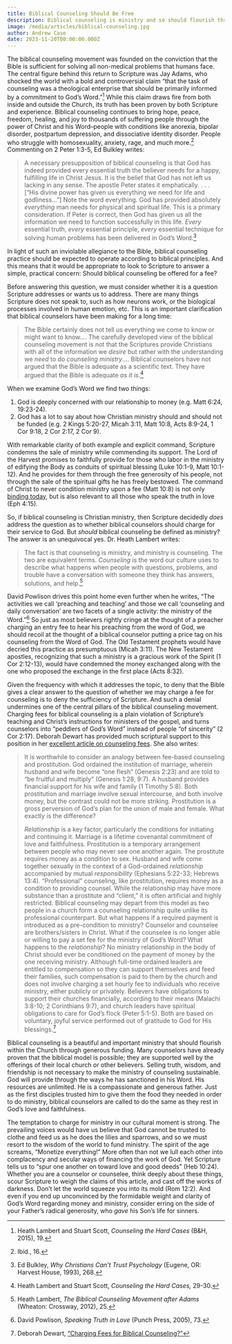 ```yaml
---
title: Biblical Counseling Should Be Free
description: Biblical counseling is ministry and so should flourish through generous funding, not by charging those seeking healing in Christ.
image: /media/articles/biblical-counseling.jpg
author: Andrew Case
date: 2023-11-20T00:00:00.000Z
---
```


<podcast-player id="6JIfqRTIHeN2jhXLGVlUZx"></podcast-player>

The biblical counseling movement was founded on the conviction that the Bible is sufficient for solving all non-medical problems that humans face. The central figure behind this return to Scripture was Jay Adams, who shocked the world with a bold and controversial claim “that the task of counseling was a theological enterprise that should be primarily informed by a commitment to God’s Word.”[^1] While this claim draws fire from both inside and outside the Church, its truth has been proven by both Scripture and experience. Biblical counseling continues to bring hope, peace, freedom, healing, and joy to thousands of suffering people through the power of Christ and his Word–people with conditions like anorexia, bipolar disorder, postpartum depression, and dissociative identity disorder. People who struggle with homosexuality, anxiety, rage, and much more.[^2] Commenting on 2 Peter 1:3-5, Ed Bulkley writes:

> A necessary presupposition of biblical counseling is that God has indeed provided every essential truth the believer needs for a happy, fulfilling life in Christ Jesus. It is the belief that God has not left us lacking in any sense. The apostle Peter states it emphatically. . . . [“His divine power has given us everything we need for life and godliness…”] Note the word everything. God has provided absolutely _everything_ man needs for physical and spiritual life. This is a primary consideration. If Peter is correct, then God has given us all the information we need to function successfully in this life. _Every_ essential truth, _every_ essential principle, _every_ essential technique for solving human problems has been delivered in God’s Word.[^3]

In light of such an inviolable allegiance to the Bible, biblical counseling practice should be expected to operate according to biblical principles. And this means that it would be appropriate to look to Scripture to answer a simple, practical concern: Should biblical counseling be offered for a fee?

Before answering this question, we must consider whether it is a question Scripture addresses or wants us to address. There are many things Scripture does not speak to, such as how neurons work, or the biological processes involved in human emotion, etc. This is an important clarification that biblical counselors have been making for a long time:

> The Bible certainly does not tell us everything we come to know or might want to know…. The carefully developed view of the biblical counseling movement is not that the Scriptures provide Christians with all of the information we _desire_ but rather with the understanding we _need_ to do _counseling ministry_…. Biblical counselors have not argued that the Bible is adequate as a scientific text. They have argued that the Bible is adequate _as it is_.[^4]

When we examine God’s Word we find two things:

1. God is deeply concerned with our relationship to money (e.g. Matt 6:24, 19:23-24).
2. God has a lot to say about how Christian ministry should and should not be funded (e.g. 2 Kings 5:20-27, Micah 3:11, Matt 10:8, Acts 8:9-24, 1 Cor 9:18, 2 Cor 2:17, 2 Cor 9).

With remarkable clarity of both example and explicit command, Scripture condemns the sale of ministry while commending its support. The Lord of the Harvest promises to faithfully provide for those who labor in the ministry of edifying the Body as conduits of spiritual blessing (Luke 10:1-9, Matt 10:1-12). And he provides for them through the free generosity of his people, not through the sale of the spiritual gifts he has freely bestowed. The command of Christ to never condition ministry upon a fee (Matt 10:8) is not only [binding today](https://sellingjesus.org/articles/freely-give-today), but is also relevant to all those who speak the truth in love (Eph 4:15).

So, if biblical counseling is Christian ministry, then Scripture decidedly _does_ address the question as to whether biblical counselors should charge for their service to God. But _should_ biblical counseling be defined as ministry? The answer is an unequivocal yes. Dr. Heath Lambert writes:

> The fact is that counseling is ministry, and ministry is counseling. The two are equivalent terms. _Counseling_ is the word our culture uses to describe what happens when people with questions, problems, and trouble have a conversation with someone they think has answers, solutions, and help.[^5]

David Powlison drives this point home even further when he writes, “The activities we call ‘preaching and teaching’ and those we call ‘counseling and daily conversation’ are two facets of a single activity: the ministry of the Word.”[^6] So just as most believers rightly cringe at the thought of a preacher charging an entry fee to hear his preaching from the word of God, we should recoil at the thought of a biblical counselor putting a price tag on his counseling from the Word of God. The Old Testament prophets would have decried this practice as presumptuous (Micah 3:11). The New Testament apostles, recognizing that such a ministry is a gracious work of the Spirit (1 Cor 2:12-13), would have condemned the money exchanged along with the one who proposed the exchange in the first place (Acts 8:32).

Given the frequency with which it addresses the topic, to deny that the Bible gives a clear answer to the question of whether we may charge a fee for counseling is to deny the sufficiency of Scripture. And such a denial undermines one of the central pillars of the biblical counseling movement. Charging fees for biblical counseling is a plain violation of Scripture’s teaching and Christ’s instructions for ministers of the gospel, and turns counselors into “peddlers of God’s Word” instead of people “of sincerity” (2 Cor 2:17). Deborah Dewart has provided much scriptural support to this position in her [excellent article on counseling fees](https://sellingjesus.org/articles/counseling-fees). She also writes:

> It is worthwhile to consider an analogy between fee-based counseling and prostitution. God ordained the institution of marriage, wherein husband and wife become “one flesh” (Genesis 2:23) and are told to “be fruitful and multiply” (Genesis 1:28, 9:7). A husband provides financial support for his wife and family (1 Timothy 5:8). Both prostitution and marriage involve sexual intercourse, and both involve money, but the contrast could not be more striking. Prostitution is a gross perversion of God’s plan for the union of male and female. What exactly is the difference?
>
> _Relationship_ is a key factor, particularly the conditions for initiating and continuing it. Marriage is a lifetime covenantal commitment of love and faithfulness. Prostitution is a temporary arrangement between people who may never see one another again. The prostitute requires money as a condition to sex. Husband and wife come together sexually in the context of a God-ordained _relationship_ accompanied by mutual _responsibility_ (Ephesians 5:22-33; Hebrews 13:4). “Professional” counseling, like prostitution, requires money as a condition to providing counsel. While the relationship may have more substance than a prostitute and “client,” it is often artificial and highly restricted. Biblical counseling may depart from this model as two people in a church form a counseling relationship quite unlike its professional counterpart. But what happens if a required payment is introduced as a pre-condition to ministry? Counselor and counselee are brothers/sisters in Christ. What if the counselee is no longer able or willing to pay a set fee for the ministry of God’s Word? What happens to the _relationship_? No ministry relationship in the body of Christ should ever be conditioned on the payment of money by the one receiving ministry. Although full-time ordained leaders are entitled to compensation so they can support themselves and feed their families, such compensation is paid to them by the church and does not involve charging a set hourly fee to individuals who receive ministry, either publicly or privately. Believers have obligations to support their churches financially, according to their means (Malachi 3:8-10; 2 Corinthians 9:7), and church leaders have spiritual obligations to care for God’s flock (Peter 5:1-5). Both are based on voluntary, joyful service performed out of gratitude to God for His blessings.[^7]

Biblical counseling is a beautiful and important ministry that should flourish within the Church through generous funding. Many counselors have already proven that the biblical model is possible; they are supported well by the offerings of their local church or other believers. Selling truth, wisdom, and friendship is not necessary to make the ministry of counseling sustainable. God will provide through the ways he has sanctioned in his Word. His resources are unlimited. He is a compassionate and generous father. Just as the first disciples trusted him to give them the food they needed in order to do ministry, biblical counselors are called to do the same as they rest in God’s love and faithfulness.

The temptation to charge for ministry in our cultural moment is strong. The prevailing voices would have us believe that God cannot be trusted to clothe and feed us as he does the lilies and sparrows, and so we must resort to the wisdom of the world to fund ministry. The spirit of the age screams, “Monetize everything!” More often than not we lull each other into complacency and secular ways of financing the work of God. Yet Scripture tells us to “spur one another on toward love and good deeds” (Heb 10:24). Whether you are a counselor or counselee, think deeply about these things, scour Scripture to weigh the claims of this article, and cast off the works of darkness. Don’t let the world squeeze you into its mold (Rom 12:2). And even if you end up unconvinced by the formidable weight and clarity of God’s Word regarding money and ministry, consider erring on the side of your Father’s radical generosity, who _gave_ his Son’s life for sinners.


[^1]: Heath Lambert and Stuart Scott, _Counseling the Hard Cases_ (B&H, 2015), 19.

[^2]: Ibid., 16.

[^3]: Ed Bulkley, _Why Christians Can’t Trust Psychology_ (Eugene, OR: Harvest House, 1993), 268.

[^4]: Heath Lambert and Stuart Scott, _Counseling the Hard Cases,_ 29-30.

[^5]: Heath Lambert, _The Biblical Counseling Movement after Adams_ (Wheaton: Crossway, 2012), 25.

[^6]: David Powlison, _Speaking Truth in Love_ (Punch Press, 2005), 73.

[^7]: Deborah Dewart, [“Charging Fees for Biblical Counseling?”](https://sellingjesus.org/articles/counseling-fees#iv-worldly-model)
